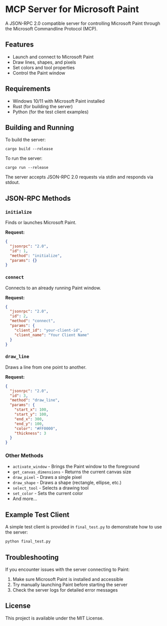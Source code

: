 # MCP Server for Microsoft Paint

A JSON-RPC 2.0 compatible server for controlling Microsoft Paint through the Microsoft Commandline Protocol (MCP).

## Features

- Launch and connect to Microsoft Paint
- Draw lines, shapes, and pixels
- Set colors and tool properties
- Control the Paint window

## Requirements

- Windows 10/11 with Microsoft Paint installed
- Rust (for building the server)
- Python (for the test client examples)

## Building and Running

To build the server:

```
cargo build --release
```

To run the server:

```
cargo run --release
```

The server accepts JSON-RPC 2.0 requests via stdin and responds via stdout.

## JSON-RPC Methods

### `initialize`

Finds or launches Microsoft Paint.

**Request:**
```json
{
  "jsonrpc": "2.0",
  "id": 1,
  "method": "initialize",
  "params": {}
}
```

### `connect`

Connects to an already running Paint window.

**Request:**
```json
{
  "jsonrpc": "2.0",
  "id": 2,
  "method": "connect",
  "params": {
    "client_id": "your-client-id",
    "client_name": "Your Client Name"
  }
}
```

### `draw_line`

Draws a line from one point to another.

**Request:**
```json
{
  "jsonrpc": "2.0",
  "id": 3,
  "method": "draw_line",
  "params": {
    "start_x": 100,
    "start_y": 100,
    "end_x": 300,
    "end_y": 100,
    "color": "#FF0000",
    "thickness": 3
  }
}
```

### Other Methods

- `activate_window` - Brings the Paint window to the foreground
- `get_canvas_dimensions` - Returns the current canvas size
- `draw_pixel` - Draws a single pixel
- `draw_shape` - Draws a shape (rectangle, ellipse, etc.)
- `select_tool` - Selects a drawing tool
- `set_color` - Sets the current color
- And more...

## Example Test Client

A simple test client is provided in `final_test.py` to demonstrate how to use the server:

```bash
python final_test.py
```

## Troubleshooting

If you encounter issues with the server connecting to Paint:

1. Make sure Microsoft Paint is installed and accessible
2. Try manually launching Paint before starting the server
3. Check the server logs for detailed error messages

## License

This project is available under the MIT License. 